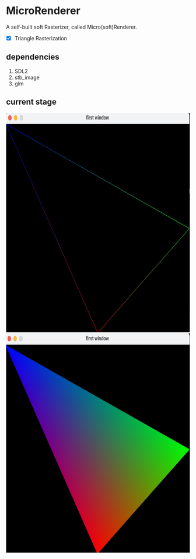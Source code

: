 # MicroRenderer

A self-built soft Rasterizer, called Micro(soft)Renderer.

- [x] Triangle Rasterization 

## dependencies
1. SDL2
2. stb_image
3. glm

## current stage
<img alt="line rasterization" height="600" src="./images/triangle_line_rasterize.jpg" width="800"/>
<img alt="line rasterization" height="600" src="./images/triangle_fill_rasterize.jpg" width="800"/>


